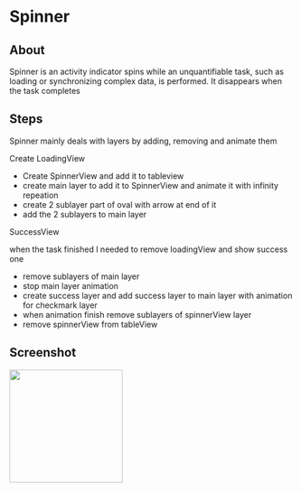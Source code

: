 # Spinner

## About

Spinner is an activity indicator spins while an unquantifiable task, such as loading or synchronizing complex data, is performed. It disappears when the task completes

## Steps

Spinner mainly deals with layers by adding, removing and animate them

Create LoadingView
- Create SpinnerView and add it to tableview
- create main layer to add it to SpinnerView and animate it with infinity repeation
- create 2 sublayer part of oval with arrow at end of it 
- add the 2 sublayers to main layer

SuccessView

when the task finished I needed to remove loadingView and show success one
- remove sublayers of main layer
- stop main layer animation
- create success layer and add success layer to main layer with animation for checkmark layer
- when animation finish remove sublayers of spinnerView layer
- remove spinnerView from tableView


## Screenshot

<img src="https://user-images.githubusercontent.com/44899782/133911207-c2d90e60-590b-4f00-9851-57221b20d7c4.gif" height = 200 />

